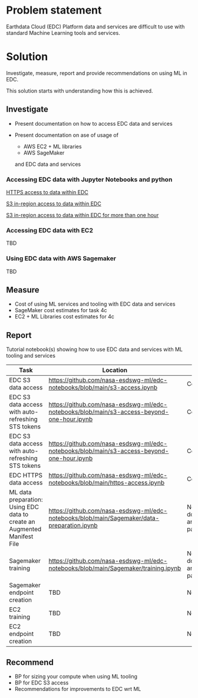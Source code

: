 # Problem statement

Earthdata Cloud (EDC) Platform data and services are difficult to use with standard Machine Learning tools and services.

# Solution
Investigate, measure, report and provide recommendations on using ML in EDC.

This solution starts with understanding how this is achieved.

## Investigate
- Present documentation on how to access EDC data and services
- Present documentation on ase of usage of 
    - AWS EC2 + ML libraries
    - AWS SageMaker

  and EDC data and services

### Accessing EDC data with Jupyter Notebooks and python
[HTTPS access to data within EDC](https://github.com/nasa-esdswg-ml/edc-notebooks/blob/main/https-access.ipynb)

[S3 in-region access to data within EDC](https://github.com/nasa-esdswg-ml/edc-notebooks/blob/main/s3-access.ipynb)

[S3 in-region access to data within EDC for more than one hour](https://github.com/nasa-esdswg-ml/edc-notebooks/blob/main/s3-access-beyond-one-hour.ipynb)

### Accessing EDC data with EC2
TBD

### Using EDC data with AWS Sagemaker
TBD

## Measure
- Cost of using ML services and tooling with EDC data and services
- SageMaker cost estimates for task 4c
- EC2 + ML Libraries cost estimates for 4c
## Report
Tutorial notebook(s) showing how to use EDC data and services with ML tooling and services

| Task      | Location | Status |
| --------- | -------- | -------|
| EDC S3 data access      | https://github.com/nasa-esdswg-ml/edc-notebooks/blob/main/s3-access.ipynb       | Complete |
| EDC S3 data access with auto-refreshing STS tokens | https://github.com/nasa-esdswg-ml/edc-notebooks/blob/main/s3-access-beyond-one-hour.ipynb | Complete |
| EDC S3 data access with auto-refreshing STS tokens |https://github.com/nasa-esdswg-ml/edc-notebooks/blob/main/s3-access-beyond-one-hour.ipynb	| Complete |
| EDC HTTPS data access	| https://github.com/nasa-esdswg-ml/edc-notebooks/blob/main/https-access.ipynb |	Complete |
| ML data preparation: Using EDC data to create an Augmented Manifest File | https://github.com/nasa-esdswg-ml/edc-notebooks/blob/main/Sagemaker/data-preparation.ipynb	| Needs to be documented and parameterized |
| Sagemaker training | https://github.com/nasa-esdswg-ml/edc-notebooks/blob/main/Sagemaker/training.ipynb | Needs to be documented and parameterized |
| Sagemaker endpoint creation | TBD	| Not started |
| EC2 training | TBD | Not started |
| EC2 endpoint creation	| TBD |	Not started |

## Recommend

- BP for sizing your compute when using ML tooling
- BP for EDC S3 access
- Recommendations for improvements to EDC wrt ML
